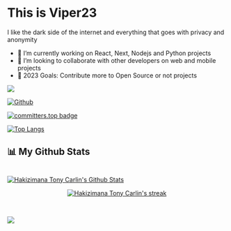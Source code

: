 # This is Viper23
I like the dark side of the internet and everything that goes with privacy and anonymity

- 🌱 I’m currently working on React, Next, Nodejs and Python projects
- 👯 I’m looking to collaborate with other developers on web and mobile projects
- 🥅 2023 Goals: Contribute more to Open Source or not projects

<!-- Developer at <a href="https://www.kubwacu.com/">Kubwacu</a> -->

![](https://visitor-badge.laobi.icu/badge?page_id=TonyV23.TonyV23)

[![Github](https://img.shields.io/github/followers/TonyV23?label=Follow&style=social)](https://github.com/TonyV23)

[![committers.top badge](https://user-badge.committers.top/burundi/TonyV23.svg)](https://user-badge.committers.top/burundi/TonyV23)

[![Top Langs](https://github-readme-stats.vercel.app/api/top-langs/?username=TonyV23&langs_count=20&layout=compact&theme=react&hide_border=true&bg_color=0D1117)](https://github.com/TonyV23/github-readme-stats)

<p align="left"> 
<!--     <a href="https://www.java.com" target="_blank"> <img src="https://img.icons8.com/color/48/000000/java-coffee-cup-logo.png"/> </a> -->
<!--     <a href="https://reactjs.org/" target="_blank"> <img src="https://img.icons8.com/color/48/000000/react-native.png"/> </a> -->
<!--     <a href="https://spring.io/projects/spring-boot" target="_blank"> <img src="https://img.icons8.com/color/48/000000/spring-logo.png"/> </a>  -->
<!--     <a href="https://developer.mozilla.org/en-US/docs/Web/JavaScript" target="_blank"> <img src="https://img.icons8.com/color/48/000000/javascript.png"/>  -->
<!--     <a href="https://www.w3.org/html/" target="_blank"> <img src="https://img.icons8.com/color/48/000000/html-5.png"/> </a>  -->
<!--     <a href="https://www.w3schools.com/css/" target="_blank"> <img src="https://img.icons8.com/color/48/000000/css3.png"/> </a>  -->
<!--     <a href="https://getbootstrap.com" target="_blank"> <img src="https://img.icons8.com/color/48/000000/bootstrap.png"/> </a>  -->
<!--     <a href="https://www.python.org" target="_blank"> <img src="https://img.icons8.com/color/48/000000/python.png"/> </a>  -->
<!--     <a style="padding-right:8px;" href="https://nodejs.org" target="_blank"> <img src="https://img.icons8.com/color/48/000000/nodejs.png"/> </a>  -->
<!--     <a style="padding-right:8px;" href="https://www.mysql.com/" target="_blank"> <img src="https://img.icons8.com/fluent/50/000000/mysql-logo.png"/> </a> -->
<!--     <a href="https://www.mongodb.com/" target="_blank"> <img src="https://raw.githubusercontent.com/devicons/devicon/master/icons/mongodb/mongodb-original-wordmark.svg" alt="mongodb" width="48" height="48"/> </a>  -->
<!--      <a href="https://firebase.google.com/" target="_blank"> <img src="https://img.icons8.com/color/48/000000/firebase.png"/> </a> -->
<!--     <a href="https://postman.com" target="_blank"> <img src="https://www.vectorlogo.zone/logos/getpostman/getpostman-icon.svg" alt="postman" width="45" height="45"/> </a> -->
<!--     <a href="https://git-scm.com/" target="_blank"> <img src="https://img.icons8.com/color/48/000000/git.png"/> </a> -->
<!--     <img src="https://raw.githubusercontent.com/github/explore/80688e429a7d4ef2fca1e82350fe8e3517d3494d/topics/visual-studio-code/visual-studio-code.png" alt="VS Code" height="40" style="vertical-align:top; margin:4px"> -->
<!--     <a href="https://www.jenkins.io" target="_blank"> <img src="https://www.vectorlogo.zone/logos/jenkins/jenkins-icon.svg" alt="jenkins" width="48" height="48"/> </a>  -->
<!--     <a href="https://redux.js.org" target="_blank"> <img src="https://img.icons8.com/color/48/000000/redux.png"/> </a> -->
<!--     <a href="https://expressjs.com" target="_blank"> <img src="https://raw.githubusercontent.com/devicons/devicon/master/icons/express/express-original-wordmark.svg" alt="express" width="40" height="40"/> </a> -->
</p>
    
## 📊 My Github Stats
  <br/>
    <a href="https://github.com/TonyV23/github-readme-stats"><img alt="Hakizimana Tony Carlin's Github Stats" src="https://github-readme-stats.vercel.app/api?username=TonyV23&show_icons=true&include_all_commits=true&count_private=true&layout=compact&theme=react&hide_border=true&bg_color=0D1117"/> </a>
  <br/> 
    <p align="center">
    <a href="https://github.com/TonyV23/github-readme-streak-stats">
        <img title="🔥 Get streak stats for your profile at git.io/streak-stats" alt="Hakizimana Tony Carlin's streak" src="https://github-readme-streak-stats.herokuapp.com/?user=TonyV23&theme=black-ice&hide_border=true&stroke=0000&background=060A0CD0"/></a>
    </a>
</p>

<br/>

[![](https://github-readme-activity-graph.vercel.app/graph?username=TonyV23&bg_color=060A0CD0&color=E6EDF3&line=00E7FF&point=00E7FF&area=true&hide_border=true)](https://github.com/TonyV23/github-readme-activity-graph)

<br/>
<br/>
